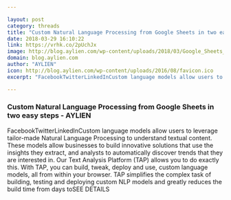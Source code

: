 ```yaml
---

layout: post
category: threads
title: "Custom Natural Language Processing from Google Sheets in two easy steps - AYLIEN"
date: 2018-03-29 16:10:22
link: https://vrhk.co/2pUchJx
image: http://blog.aylien.com/wp-content/uploads/2018/03/Google_Sheets_Open_Script_Editor.gif
domain: blog.aylien.com
author: "AYLIEN"
icon: http://blog.aylien.com/wp-content/uploads/2016/08/favicon.ico
excerpt: "FacebookTwitterLinkedInCustom language models allow users to leverage tailor-made Natural Language Processing to understand textual content. These models allow businesses to build innovative solutions that use the insights they extract, and analysts to automatically discover trends that they are interested in. Our Text Analysis Platform (TAP) allows you to do exactly this. With TAP, you can build, tweak, deploy and use, custom language models, all from within your browser. TAP simplifies the complex task of building, testing and deploying custom NLP models and greatly reduces the build time from days toSEE DETAILS"

---
```


### Custom Natural Language Processing from Google Sheets in two easy steps - AYLIEN

FacebookTwitterLinkedInCustom language models allow users to leverage tailor-made Natural Language Processing to understand textual content. These models allow businesses to build innovative solutions that use the insights they extract, and analysts to automatically discover trends that they are interested in. Our Text Analysis Platform (TAP) allows you to do exactly this. With TAP, you can build, tweak, deploy and use, custom language models, all from within your browser. TAP simplifies the complex task of building, testing and deploying custom NLP models and greatly reduces the build time from days toSEE DETAILS